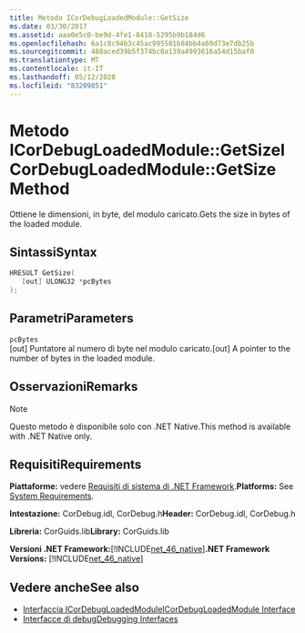 ```yaml
---
title: Metodo ICorDebugLoadedModule::GetSize
ms.date: 03/30/2017
ms.assetid: aaa0e5c0-be9d-4fe1-8418-5295b9b184d6
ms.openlocfilehash: 6a1c8c94b3c45ac995501b84bb4a69d73e7db25b
ms.sourcegitcommit: 488aced39b5f374bc0a139a4993616a54d15baf0
ms.translationtype: MT
ms.contentlocale: it-IT
ms.lasthandoff: 05/12/2020
ms.locfileid: "83209851"
---
```

# <a name="icordebugloadedmodulegetsize-method"></a><span data-ttu-id="cd695-102">Metodo ICorDebugLoadedModule::GetSize</span><span class="sxs-lookup"><span data-stu-id="cd695-102">ICorDebugLoadedModule::GetSize Method</span></span>
<span data-ttu-id="cd695-103">Ottiene le dimensioni, in byte, del modulo caricato.</span><span class="sxs-lookup"><span data-stu-id="cd695-103">Gets the size in bytes of the loaded module.</span></span>  
  
## <a name="syntax"></a><span data-ttu-id="cd695-104">Sintassi</span><span class="sxs-lookup"><span data-stu-id="cd695-104">Syntax</span></span>  
  
```cpp  
HRESULT GetSize(  
   [out] ULONG32 *pcBytes  
);  
```  
  
## <a name="parameters"></a><span data-ttu-id="cd695-105">Parametri</span><span class="sxs-lookup"><span data-stu-id="cd695-105">Parameters</span></span>  
 `pcBytes`  
 <span data-ttu-id="cd695-106">[out] Puntatore al numero di byte nel modulo caricato.</span><span class="sxs-lookup"><span data-stu-id="cd695-106">[out] A pointer to the number of bytes in the loaded module.</span></span>  
  
## <a name="remarks"></a><span data-ttu-id="cd695-107">Osservazioni</span><span class="sxs-lookup"><span data-stu-id="cd695-107">Remarks</span></span>  
  
> [!NOTE]
> <span data-ttu-id="cd695-108">Questo metodo è disponibile solo con .NET Native.</span><span class="sxs-lookup"><span data-stu-id="cd695-108">This method is available with .NET Native only.</span></span>  
  
## <a name="requirements"></a><span data-ttu-id="cd695-109">Requisiti</span><span class="sxs-lookup"><span data-stu-id="cd695-109">Requirements</span></span>  
 <span data-ttu-id="cd695-110">**Piattaforme:** vedere [Requisiti di sistema di .NET Framework](../../get-started/system-requirements.md).</span><span class="sxs-lookup"><span data-stu-id="cd695-110">**Platforms:** See [System Requirements](../../get-started/system-requirements.md).</span></span>  
  
 <span data-ttu-id="cd695-111">**Intestazione:** CorDebug.idl, CorDebug.h</span><span class="sxs-lookup"><span data-stu-id="cd695-111">**Header:** CorDebug.idl, CorDebug.h</span></span>  
  
 <span data-ttu-id="cd695-112">**Libreria:** CorGuids.lib</span><span class="sxs-lookup"><span data-stu-id="cd695-112">**Library:** CorGuids.lib</span></span>  
  
 <span data-ttu-id="cd695-113">**Versioni .NET Framework:**[!INCLUDE[net_46_native](../../../../includes/net-46-native-md.md)]</span><span class="sxs-lookup"><span data-stu-id="cd695-113">**.NET Framework Versions:** [!INCLUDE[net_46_native](../../../../includes/net-46-native-md.md)]</span></span>  
  
## <a name="see-also"></a><span data-ttu-id="cd695-114">Vedere anche</span><span class="sxs-lookup"><span data-stu-id="cd695-114">See also</span></span>

- [<span data-ttu-id="cd695-115">Interfaccia ICorDebugLoadedModule</span><span class="sxs-lookup"><span data-stu-id="cd695-115">ICorDebugLoadedModule Interface</span></span>](icordebugloadedmodule-interface.md)
- [<span data-ttu-id="cd695-116">Interfacce di debug</span><span class="sxs-lookup"><span data-stu-id="cd695-116">Debugging Interfaces</span></span>](debugging-interfaces.md)

